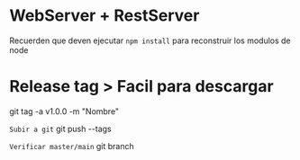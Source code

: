 # WebServer + RestServer

Recuerden que deven ejecutar ```npm install``` para reconstruir
los modulos de node

# Release tag > Facil para descargar

git tag -a v1.0.0 -m "Nombre"

`Subir a git`
git push --tags

`Verificar master/main`
git branch
